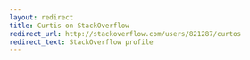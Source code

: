 ```yaml
---
layout: redirect
title: Curtis on StackOverflow
redirect_url: http://stackoverflow.com/users/821287/curtos
redirect_text: StackOverflow profile
---
```



